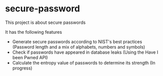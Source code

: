 # secure-password
This project is about secure passwords

It has the following features
- Generate secure passwords according to NIST's best practices (Password length and a mix of alphabets, numbers and symbols)
- Check if passwords have appeared in database leaks (Using the Have I been Pwned API)
- Calculate the entropy value of passwords to determine its strength (In progress)